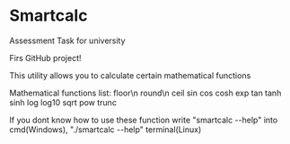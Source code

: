 # Smartcalc
Assessment Task for university

Firs GitHub project!

This utility allows you to calculate certain mathematical functions

Mathematical functions list:
floor\n
round\n
ceil
sin
cos
cosh
exp
tan
tanh
sinh
log
log10
sqrt
pow
trunc

If you dont know how to use these function write "smartcalc --help" into cmd(Windows), "./smartcalc --help" terminal(Linux)
